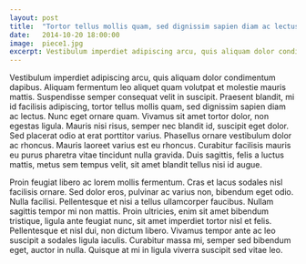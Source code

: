 ```yaml
---
layout: post
title:  "Tortor tellus mollis quam, sed dignissim sapien diam ac lectus"
date:   2014-10-20 18:00:00
image:  piece1.jpg
excerpt: Vestibulum imperdiet adipiscing arcu, quis aliquam dolor condimentum dapibus. Aliquam fermentum leo aliquet quam volutpat et molestie mauris mattis. Suspendisse semper consequat velit in suscipit.
---
```


Vestibulum imperdiet adipiscing arcu, quis aliquam dolor condimentum 
dapibus. Aliquam fermentum leo aliquet quam volutpat et molestie mauris 
mattis. Suspendisse semper consequat velit in suscipit. Praesent blandit, 
mi id facilisis adipiscing, tortor tellus mollis quam, sed dignissim 
sapien diam ac lectus. Nunc eget ornare quam. Vivamus sit amet tortor 
dolor, non egestas ligula. Mauris nisi risus, semper nec blandit id, 
suscipit eget dolor. Sed placerat odio at erat porttitor varius. 
Phasellus ornare vestibulum dolor ac rhoncus. Mauris laoreet varius 
est eu rhoncus. Curabitur facilisis mauris eu purus pharetra vitae 
tincidunt nulla gravida. Duis sagittis, felis a luctus mattis, metus 
sem tempus velit, sit amet blandit tellus nisi id augue.

Proin feugiat libero ac lorem mollis fermentum. Cras et lacus sodales 
nisl facilisis ornare. Sed dolor eros, pulvinar ac varius non, 
bibendum eget odio. Nulla facilisi. Pellentesque et nisi a tellus 
ullamcorper faucibus. Nullam sagittis tempor mi non mattis. Proin 
ultricies, enim sit amet bibendum tristique, ligula ante feugiat 
nunc, sit amet imperdiet tortor nisl et felis. Pellentesque et nisl 
dui, non dictum libero. Vivamus tempor ante ac leo suscipit a sodales 
ligula iaculis. Curabitur massa mi, semper sed bibendum eget, auctor 
in nulla. Quisque at mi in ligula viverra suscipit sed vitae leo. 
